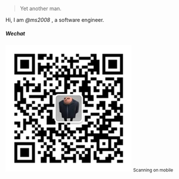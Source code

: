 > Yet another man.

Hi, I am *@ms2008* , a software engineer.


##### Wechat

<div class="visible-md visible-lg">
    <img src="/img/wechat-344.jpg" width="344" />
    <small class="img-hint">Scanning on mobile</small>
</div>
